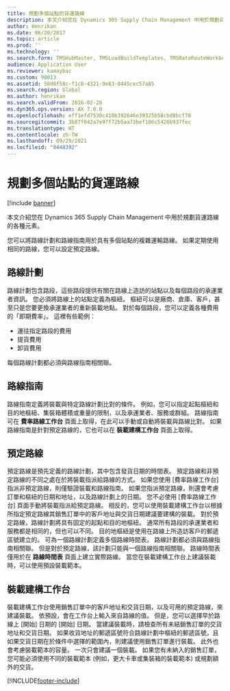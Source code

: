 ```yaml
---
title: 規劃多個站點的貨運路線
description: 本文介紹您在 Dynamics 365 Supply Chain Management 中用於規劃貨運路線的各種元素。
author: Henrikan
ms.date: 06/20/2017
ms.topic: article
ms.prod: ''
ms.technology: ''
ms.search.form: TMSHubMaster, TMSLoadBuildTemplates, TMSRateRouteWorkbench, TMSRouteGuide, TMSRoutePlan, TMSRouteWorkbench, WHSLoadTemplate, TMSRouteSchedule, TMSRouteRateDetail
audience: Application User
ms.reviewer: kamaybac
ms.custom: 90013
ms.assetid: 50d6f58c-f1c8-4321-9e83-8445cec57a85
ms.search.region: Global
ms.author: henrikan
ms.search.validFrom: 2016-02-28
ms.dyn365.ops.version: AX 7.0.0
ms.openlocfilehash: eff1efd7530c410b392646e39325b58cbd8bcf78
ms.sourcegitcommit: 3b87f042a7e97f72b5aa73bef186c5426b937fec
ms.translationtype: HT
ms.contentlocale: zh-TW
ms.lasthandoff: 09/29/2021
ms.locfileid: "8448392"
---
```

# <a name="plan-freight-transportation-routes-with-multiple-stops"></a>規劃多個站點的貨運路線

[!include [banner](../includes/banner.md)]

本文介紹您在 Dynamics 365 Supply Chain Management 中用於規劃貨運路線的各種元素。

您可以將路線計劃和路線指南用於具有多個站點的複雜運輸路線。 如果定期使用相同的路線，您可以設定預定路線。

## <a name="route-plans"></a>路線計劃
路線計劃包含路段，這些路段提供有關在路線上造訪的站點以及每個路段的承運業者資訊。 您必須將路線上的站點定義為樞紐。 樞紐可以是廠商、倉庫、客戶，甚至只是您要更換承運業者的重新裝載地點。 對於每個路段，您可以定義各種費用的「即期費率」。 這裡有些範例：

-   運往指定路段的費用
-   提貨費用
-   卸貨費用

每個路線計劃都必須與路線指南相關聯。

## <a name="route-guides"></a>路線指南
路線指南定義將裝載與特定路線計劃比對的條件。 例如，您可以指定起點樞紐和目的地樞紐、集裝箱體積或重量的限制，以及承運業者、服務或群組。 路線指南可在 **費率路線工作台** 頁面上取得，在此可以手動或自動將裝載與路線比對。 如果路線指南是針對預定路線的，它也可以在 **裝載建構工作台** 頁面上取得。

## <a name="scheduled-routes"></a>預定路線
預定路線是預先定義的路線計劃，其中包含發貨日期的時間表。 預定路線和非預定路線的不同之處在於將裝載指派給路線的方式。 如果您使用 [費率路線工作台] 指派非預定路線，則僅驗證裝載和路線指南。 如果您指派預定路線，則還會考慮訂單和樞紐的日期和地址，以及路線計劃上的日期。 您不必使用 [費率路線工作台] 頁面手動將裝載指派給預定路線。 相反的，您可以使用裝載建構工作台以根據所指定預定路線其銷售訂單中的客戶地址與交貨日期建議要建構的裝載。 對於預定路線，路線計劃將具有固定的起點和目的地樞紐。 通常所有路段的承運業者和服務都是相同的，但也可以不同。 目的地樞紐是使用在路線上所造訪客戶的郵遞區號建立的。 可為一個路線計劃定義多個路線時間表。 路線計劃都必須與路線指南相關聯。 但是對於預定路線，該計劃只能與一個路線指南相關聯。 路線時間表僅用於在 **路線時間表** 頁面上建立實際路線。 當您在裝載建構工作台上建議裝載時，可以使用預設裝載範本。

## <a name="load-building-workbench"></a>裝載建構工作台
裝載建構工作台使用銷售訂單中的客戶地址和交貨日期，以及可用的預定路線，來建議裝載。 依預設，會在工作台上輸入來自路線的值。 但是，您可以選擇早於路線上 [開始] 日期的 [開始] 日期。 當建議裝載時，請檢查所有未結銷售訂單的交貨地址和交貨日期。 如果收貨地址的郵遞區號符合路線計劃中樞紐的郵遞區號，且如果交貨日期在於條件中選擇的範圍內，則建議使用銷售訂單進行裝載。 此外也會考慮裝載範本的容量。 一次只會建議一個裝載。 如果您有未納入的銷售訂單，您可能必須使用不同的裝載範本 (例如，更大卡車或集裝箱的裝載範本) 或規劃額外的交貨。





[!INCLUDE[footer-include](../../includes/footer-banner.md)]